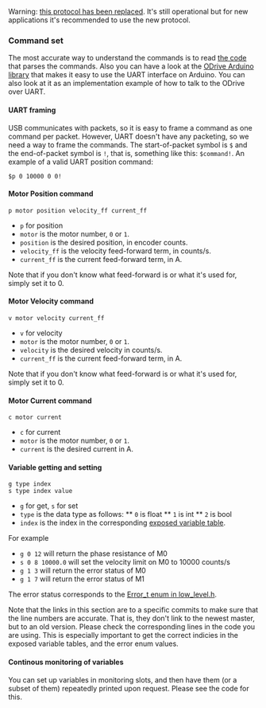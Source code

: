 
Warning: [this protocol has been replaced](https://github.com/madcowswe/ODrive/blob/devel/Firmware/protocol.md).
It's still operational but for new applications it's recommended to use the new protocol.

### Command set
The most accurate way to understand the commands is to read [the code](MotorControl/commands.c) that parses the commands. Also you can have a look at the [ODrive Arduino library](https://github.com/madcowswe/ODriveArduino) that makes it easy to use the UART interface on Arduino. You can also look at it as an implementation example of how to talk to the ODrive over UART.

#### UART framing
USB communicates with packets, so it is easy to frame a command as one command per packet. However, UART doesn't have any packeting, so we need a way to frame the commands. The start-of-packet symbol is `$` and the end-of-packet symbol is `!`, that is, something like this: `$command!`. An example of a valid UART position command:
```
$p 0 10000 0 0!
```

#### Motor Position command
```
p motor position velocity_ff current_ff
```
* `p` for position
* `motor` is the motor number, `0` or `1`.
* `position` is the desired position, in encoder counts.
* `velocity_ff` is the velocity feed-forward term, in counts/s.
* `current_ff` is the current feed-forward term, in A.

Note that if you don't know what feed-forward is or what it's used for, simply set it to 0.

#### Motor Velocity command
```
v motor velocity current_ff
```
* `v` for velocity
* `motor` is the motor number, `0` or `1`.
* `velocity` is the desired velocity in counts/s.
* `current_ff` is the current feed-forward term, in A.

Note that if you don't know what feed-forward is or what it's used for, simply set it to 0.

#### Motor Current command
```
c motor current
```
* `c` for current
* `motor` is the motor number, `0` or `1`.
* `current` is the desired current in A.

#### Variable getting and setting
```
g type index
s type index value
```
* `g` for get, `s` for set
* `type` is the data type as follows:
** `0` is float
** `1` is int
** `2` is bool
* `index` is the index in the corresponding [exposed variable table](MotorControl/commands.c).

For example
* `g 0 12` will return the phase resistance of M0
* `s 0 8 10000.0` will set the velocity limit on M0 to 10000 counts/s
* `g 1 3` will return the error status of M0
* `g 1 7` will return the error status of M1

The error status corresponds to the [Error_t enum in low_level.h](MotorControl/low_level.h).

Note that the links in this section are to a specific commits to make sure that the line numbers are accurate. That is, they don't link to the newest master, but to an old version. Please check the corresponding lines in the code you are using. This is especially important to get the correct indicies in the exposed variable tables, and the error enum values.

#### Continous monitoring of variables
You can set up variables in monitoring slots, and then have them (or a subset of them) repeatedly printed upon request. Please see the code for this.
